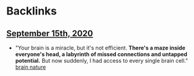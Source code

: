 
# Backlinks
## [September 15th, 2020](<September 15th, 2020.md>)
- "Your brain is a miracle, but it's not efficient. **There's a maze inside everyone's head, a labyrinth of missed connections and untapped potential.** But now suddenly, I had access to every single brain cell." [brain nature](<brain nature.md>)

